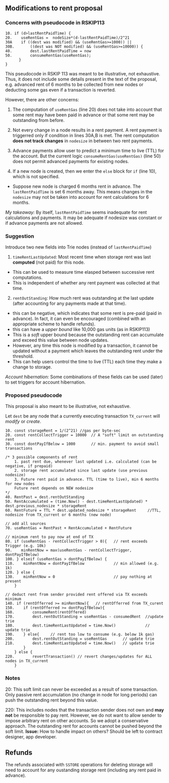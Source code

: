 ## Modifications to rent proposal


### Concerns with pseudocode in RSKIP113

```
10. if (d>lastRentPaidTime) {
20.    useRentGas =  nodeSize*(d-lastRentPaidTime)/2^21
30A    if ((dest was modified) && (useRentGas>=1000)) || 
30B.       ((dest was NOT modified) && (useRentGas>=10000)) {
40.        dest.lastRentPaidTime = now
50.        consumeRentGas(useRentGas);
      }
}
```
This pseudocode in RSKIP 113 was meant to be illustrative, not exhaustive. Thus, it does not include some details present in the text of the proposal, e.g. advanced rent of 6 months to be collected from new nodes or deducting some gas even if a transaction is reverted. 

However, there are other concerns:
1. The computation of `useRentGas` (line 20) does not take into account that some rent may have been paid in advance or that some rent may be outstanding from before.

2. Not every change in a node results in a rent payment. A rent payment is triggerred only if condition in lines 30A,B is met. The rent computation **does not track changes** in `nodesize` in between two rent payments.  

3. Advance payments allow user to predict a minimum time to live (TTL) for the account. But the current logic  `consumeRentGas(useRentGas)` (line 50) does not permit advanced payments for existing nodes.

4. If a new node is created, then we enter the `else` block for `if` (line 10), which is not specified. 
- Suppose new node is charged 6 months rent in advance. The `lastRentPaidTime` is set 6 months away. This means changes in the `nodesize` may not be taken into account for rent calculations for 6 months.

*My takeaway:* By itself, `lastRentPaidTime` seems inadequate for rent calculations and payments. It may be adequate if nodesize was constant or if advance payments are not allowed.


### Suggestion 
Introduce two new fields into Trie nodes (instead of `lastRentPaidTime`)
1. `timeRentLastUpdated`: Most recent time when storage rent was last **computed** (not paid) for this node. 
- This can be used to measure time elasped between successive rent computations.
- This is independent of whether any rent payment was collected at that time. 
2. `rentOutStanding`: How much rent was outstanding at the last update (after accounting for any payments made at that time).  
- this can be negative, which indicates that some rent is pre-paid (paid in advance). In fact, it can even be encouraged (combined with an appropriate scheme to handle refunds).
- this can have a *upper bound* like 10,000 gas units (as in RSKIP113) 
- This is a *soft* upper bound because the outstanding rent can accumulate and exceed this value between node updates. 
- However, any time this node is modified by a transaction, it cannot be updated without a payment which leaves the outstanding rent under the threshold.
- This can help users control the time to live (TTL) each time they make a change to storage.

*Account hibernation:* Some combinations of these fields can be used (later) to set triggers for account hibernation. 


### Proposed pseudocode
This proposal is also meant to be illustrative, not exhaustive.


Let `dest` be any node that a currently executing transaction `TX_current` will *modify* or *create*. 

```
10. const storageRent = 1/(2^21) //gas per byte-sec
20. const rentCollectTrigger = 10000  // A "soft" limit on outstanding rent
30. const dontPayIfBelow = 1000       // min. payment to avoid small transactions

/* 3 possible components of rent
    1. past rent due, whenever last updated i.e. calculated (can be negative, if prepaid)
    2. storage rent accumulated since last update (use previous nodesize)
    3. Future rent paid in advance. TTL (time to live), min 6 months for new nodes
    Future rent depends on NEW nodesize 
*/
40. RentPast = dest.rentOutStanding
50. RentAccumulated = (time.Now() - dest.timeRentLastUpdated) * dest.previous_nodesize * storageRent
60. RentFuture = TTL * dest.updated_nodesize * storageRent     //TTL, nodesize from TX_current or 6 months (new node)

// add all sources
70. useRentGas = RentPast + RentAccumulated + RentFuture 

// minimum rent to pay now at end of TX
80. if (useRentGas - rentCollectTrigger > 0){   // rent exceeds Trigger (e.g. 10k) 
90.    minRentNow = max(useRentGas - rentCollectTrigger, dontPayIfBelow)  
100. } elseif (useRentGas > dontPayIfBelow) {                           
110.    minRentNow = dontPayIfBelow             // min allowed (e.g. 1k) 
120. } else {
130.    minRentNow = 0                          // pay nothing at present
    }

// deduct rent from sender provided rent offered via TX exceeds minimum
140. if (rentOfferred >= minRentNow){   // rentOfferred from TX_curent
150.    if (rentOfferred >= dontPayIfBelow){
160.        consumeRent(rentOffered)
170.        dest.rentOutStanding = useRentGas - consumedRent  //update trie
180.        dest.timeRentLastUpdated = time.Now()             // update trie
190.    } else{     // rent too low to consume (e.g. below 1k gas)
200.        dest.rentOutStanding = useRentGas       // update trie
210.        dest.timeRentLastUpdated = time.Now()   // update trie
        }       
    } else {
220.        revertTransaction() // revert changes/updates for ALL nodes in TX_current
    }

```

### Notes

20: This soft limit can never be exceeded as a result of some transaction. Only passive rent accumulation (no change in node for long periods) can push the outstanding rent beyond this value.


220: This includes nodes that the transaction sender does not own and **may not** be responsible to pay rent. However, we do not want to allow sender to impose arbitrary rent on other accounts. So we adopt a conservative approach. The outstanding rent for accounts cannot be pushed beyond the soft limit. **Issue:** How to handle impact on others? Should be left to contract designer, app developer.




## Refunds
The refunds associated with `SSTORE` operations for deleting storage will need to account for any oustanding storage rent (including any rent paid in advance).

